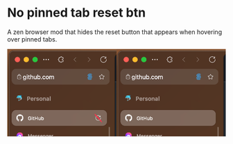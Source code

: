 # No pinned tab reset btn

A zen browser mod that hides the reset button that appears when hovering over pinned tabs.

![screenshot](./screenshot.png)
